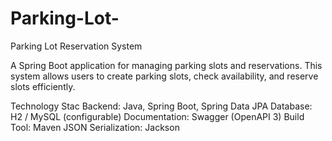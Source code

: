 # Parking-Lot-
Parking Lot Reservation System

A Spring Boot application for managing parking slots and reservations. This system allows users to create parking slots, check availability, and reserve slots efficiently.

Technology Stac
Backend: Java, Spring Boot, Spring Data JPA
Database: H2 / MySQL (configurable)
Documentation: Swagger (OpenAPI 3)
Build Tool: Maven
JSON Serialization: Jackson
